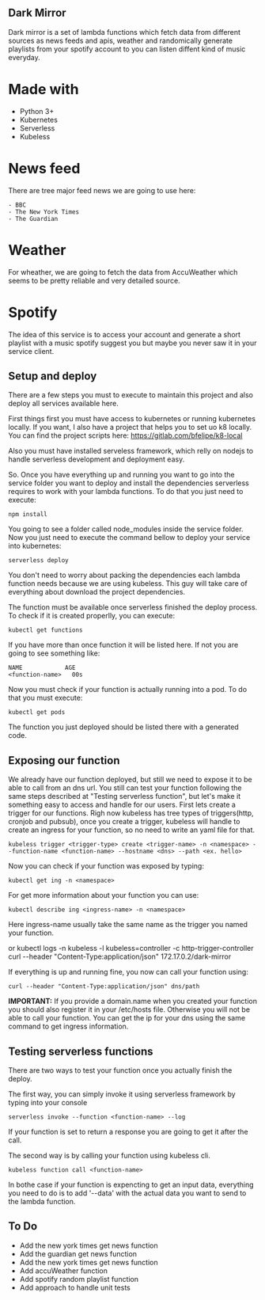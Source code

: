 ## Dark Mirror

Dark mirror is a set of lambda functions which fetch data from different sources as 
news feeds and apis, weather and randomically generate playlists from your spotify 
account to you can listen diffent kind of music everyday.

# Made with

- Python 3+
- Kubernetes
- Serverless
- Kubeless

# News feed

There are tree major feed news we are going to use here:

    - BBC
    - The New York Times
    - The Guardian

# Weather

For wheather, we are going to fetch the data from AccuWeather which seems to be
pretty reliable and very detailed source.

# Spotify

The idea of this service is to access your account and generate a short playlist
with a music spotify suggest you but maybe you never saw it in your service client.

## Setup and deploy

There are a few steps you must to execute to maintain this project and also deploy all
services available here.

First things first you must have access to kubernetes or running kubernetes locally.
If you want, I also have a project that helps you to set uo k8 locally. You can find the 
project scripts here: https://gitlab.com/bfelipe/k8-local

Also you must have installed serveless framework, which relly on nodejs to handle serverless
development and deployment easy.

So. Once you have everything up and running you want to go into the service folder you want to
deploy and install the dependencies serverless requires to work with your lambda functions. To
do that you just need to execute:

    npm install

You going to see a folder called node_modules inside the service folder.
Now you just need to execute the command bellow to deploy your service into kubernetes:

    serverless deploy

You don't need to worry about packing the dependencies each lambda function needs because we are
using kubeless. This guy will take care of everything about download the project dependencies.

The function must be available once serverless finished the deploy process.
To check if it is created properlly, you can execute:

    kubectl get functions

If you have more than once function it will be listed here. If not you are going to see something like:

    NAME            AGE
    <function-name>   00s

Now you must check if your function is actually running into a pod.
To do that you must execute:

    kubectl get pods

The function you just deployed should be listed there with a generated code.

## Exposing our function

We already have our function deployed, but still we need to expose it to be able to call from an dns url. You still can test your function following the same steps described at "Testing serverless function", but let's make it something easy to access and handle for our users.
First lets create a trigger for our functions. Righ now kubeless has tree types of triggers(http, cronjob and pubsub), once you create a trigger, kubeless will handle to create an ingress for your function, so no need to write an yaml file for that.

    kubeless trigger <trigger-type> create <trigger-name> -n <namespace> --function-name <function-name> --hostname <dns> --path <ex. hello>

Now you can check if your function was exposed by typing:

    kubectl get ing -n <namespace>

For get more information about your function you can use:

    kubectl describe ing <ingress-name> -n <namespace>

Here ingress-name usually take the same name as the trigger you named your function.

or
    kubectl logs -n kubeless -l kubeless=controller -c http-trigger-controller
    curl --header "Content-Type:application/json" 172.17.0.2/dark-mirror

If everything is up and running fine, you now can call your function using:

    curl --header "Content-Type:application/json" dns/path

**IMPORTANT:** If you provide a domain.name when you created your function you should also register it in your /etc/hosts file. Otherwise you will not be able to call your function.
You can get the ip for your dns using the same command to get ingress information.

## Testing serverless functions

There are two ways to test your function once you actually finish the deploy.

The first way, you can simply invoke it using serverless framework by typing into your console

    serverless invoke --function <function-name> --log

If your function is set to return a response you are going to get it after the call.

The second way is by calling your function using kubeless cli.

    kubeless function call <function-name>

In bothe case if your function is expencting to get an input data, everything you need to do is
to add '--data' with the actual data you want to send to the lambda function.

## To Do

- Add the new york times get news function
- Add the guardian get news function
- Add the new york times get news function
- Add accuWeather function
- Add spotify random playlist function
- Add approach to handle unit tests